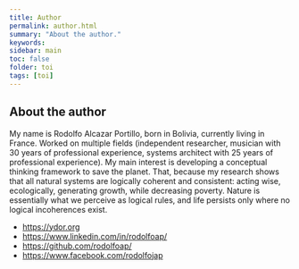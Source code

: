 ```yaml
---
title: Author
permalink: author.html
summary: "About the author."
keywords:
sidebar: main
toc: false
folder: toi
tags: [toi]
---
```


## About the author

My name is Rodolfo Alcazar Portillo, born in Bolivia, currently living in France. Worked on multiple fields (independent researcher, musician with 30 years of professional experience, systems architect with 25 years of professional experience). My main interest is developing a conceptual thinking framework to save the planet. That, because my research shows that all natural systems are logically coherent and consistent: acting wise, ecologically, generating growth, while decreasing poverty. Nature is essentially what we perceive as logical rules, and life persists only where no logical incoherences exist.

* <https://ydor.org>
* <https://www.linkedin.com/in/rodolfoap/>
* <https://github.com/rodolfoap/>
* <https://www.facebook.com/rodolfojap>
